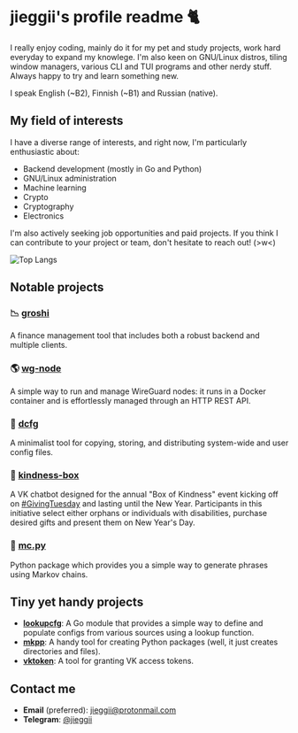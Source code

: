 # jieggii's profile readme 🐈 

I really enjoy coding, mainly do it for my pet and study projects, work hard everyday to expand my knowlege. I'm also keen on GNU/Linux distros, tiling window managers, various CLI and TUI programs and other nerdy stuff. Always happy to try and learn something new.

I speak English (~B2), Finnish (~B1) and Russian (native).

## My field of interests
I have a diverse range of interests, and right now, I'm particularly enthusiastic about:

- Backend development (mostly in Go and Python)
- GNU/Linux administration
- Machine learning
- Crypto
- Cryptography
- Electronics
 
I'm also actively seeking job opportunities and paid projects. If you think I can contribute to your project or team, don't hesitate to reach out! (>w<)

![Top Langs](https://github-readme-stats.vercel.app/api/top-langs/?username=jieggii&layout=compact)

## Notable projects
### 📉 **[groshi](https://github.com/groshi-project)**
A finance management tool that includes both a robust backend and multiple clients.

### 🌎 **[wg-node](https://github.com/jieggii/wg-node)**
A simple way to run and manage WireGuard nodes: it runs in a Docker container and is effortlessly managed through an HTTP REST API.

### 📂 **[dcfg](https://github.com/jieggii/dcfg)**
A minimalist tool for copying, storing, and distributing system-wide and user config files.

### 💝 **[kindness-box](https://github.com/jieggii/kindness-box)**
A VK chatbot designed for the annual "Box of Kindness" event kicking off on [#GivingTuesday](https://www.givingtuesday.org/) and lasting until the New Year. Participants in this initiative select either orphans or individuals with disabilities, purchase desired gifts and present them on New Year's Day.

### 📝 **[mc.py](https://github.com/jieggii/mc.py)**
Python package which provides you a simple way to generate phrases using Markov chains.

## Tiny yet handy projects
- **[lookupcfg](https://github.com/jieggii/lookupcfg)**: A Go module that provides a simple way to define and populate configs from various sources using a lookup function.
- **[mkpp](https://github.com/jieggii/mkpp)**: A handy tool for creating Python packages (well, it just creates directories and files).
- **[vktoken](https://github.com/jieggii/vktoken)**: A tool for granting VK access tokens.

## Contact me
- **Email** (preferred): [jieggii@protonmail.com](mailto:jieggii@protonmail.com)
- **Telegram**: [@jieggii](https://t.me/jieggii)
